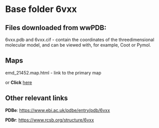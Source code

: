 # Base folder 6vxx

## Files downloaded from wwPDB:

6vxx.pdb and 6vxx.cif - contain the coordinates of the threedimensional molecular model, and can be viewed with, for example, Coot or Pymol.

## Maps

emd_21452.map.html - link to the primary map 

or **Click** [here](AHTMLA) 

## Other relevant links 
**PDBe**:  https://www.ebi.ac.uk/pdbe/entry/pdb/6vxx
 
**PDBr**: https://www.rcsb.org/structure/6vxx 
